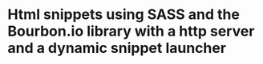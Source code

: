 # Html snippets using SASS and the Bourbon.io library with a http server and a dynamic snippet launcher
